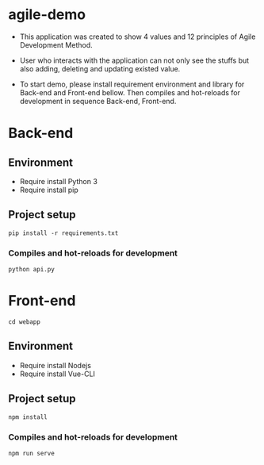 # agile-demo
- This application was created to show 4 values and 12 principles of Agile Development Method.
- User who interacts with the application can not only see the stuffs but also adding, deleting and updating existed value.

- To start demo, please install requirement environment and library for Back-end and Front-end bellow. Then compiles and hot-reloads for development in sequence Back-end, Front-end.

# Back-end
## Environment
- Require install Python 3
- Require install pip
## Project setup
```
pip install -r requirements.txt
```
### Compiles and hot-reloads for development
```
python api.py
```

# Front-end
```
cd webapp
```
## Environment
- Require install Nodejs
- Require install Vue-CLI
## Project setup
```
npm install
```

### Compiles and hot-reloads for development
```
npm run serve
```

